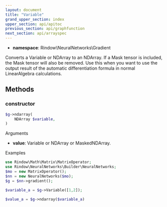 ```yaml
---
layout: document
title: "Variable"
grand_upper_section: index
upper_section: api/apitoc
previous_section: api/graphfunction
next_section: api/arrayspec
---
```


- **namespace**: Rindow\NeuralNetworks\Gradient

Converts a Variable or NDArray to an NDArray. If a Mask tensor is included, the Mask tensor will also be removed.
Use this when you want to use the output result of the automatic differentiation formula in normal LinearAlgebra calculations.

Methods
-------

### constructor
```php
$g->ndarray(
    NDArray $variable,
)
```

Arguments

- **value**: Variable or NDArray or MaskedNDArray.

Examples

```php
use Rindow\Math\Matrix\MatrixOperator;
use Rindow\NeuralNetworks\Builder\NeuralNetworks;
$mo = new MatrixOperator();
$nn = new NeuralNetworks($mo);
$g = $nn->gradient();

$variable_a = $g->Variable([1,2]);

$value_a = $g->ndarray($variable_a)

```
